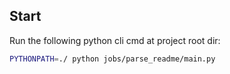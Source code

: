 ## Start

Run the following python cli cmd at project root dir:

```bash
PYTHONPATH=./ python jobs/parse_readme/main.py 
```
